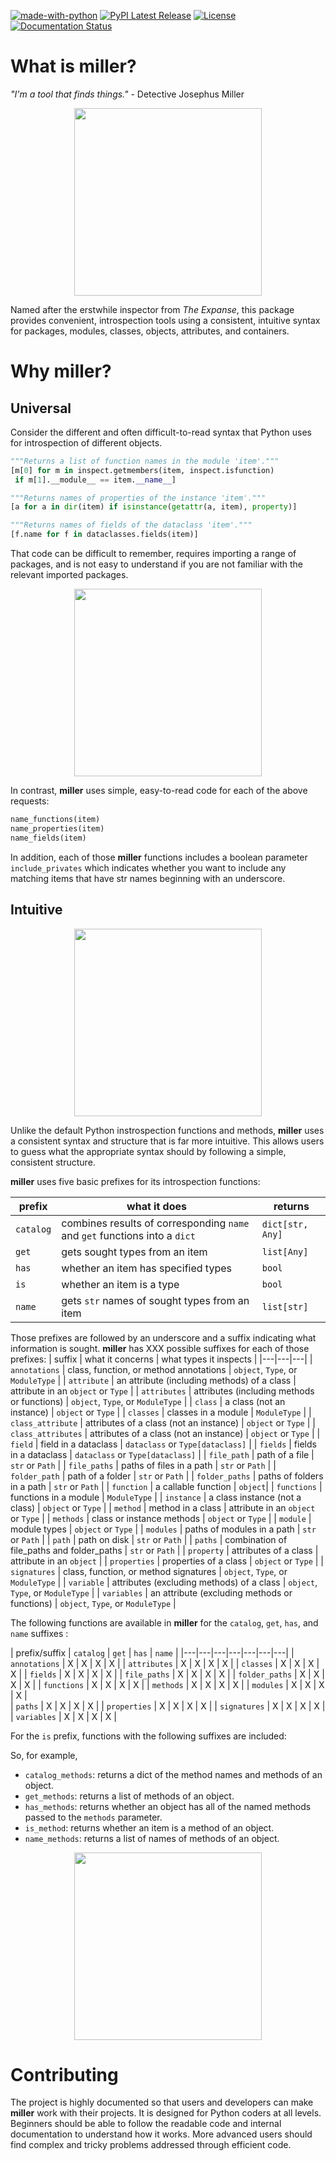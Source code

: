 [![made-with-python](https://img.shields.io/badge/Made%20with-Python-1f425f.svg)](https://www.python.org/) [![PyPI Latest Release](https://img.shields.io/pypi/v/miller.svg)](https://pypi.org/project/miller/) [![License](https://img.shields.io/badge/License-Apache_2.0-blue.svg)](https://opensource.org/licenses/Apache-2.0) [![Documentation Status](https://readthedocs.org/projects/miller/badge/?version=latest)](http://miller.readthedocs.io/?badge=latest)

# What is miller?

*"I'm a tool that finds things."* - Detective Josephus Miller

<p align="center">
<img src="https://media.giphy.com/media/l44Q6pEdnMOQqHgek/giphy.gif" height="300"/>
</p>

Named after the erstwhile inspector from *The Expanse*, this package provides convenient, introspection tools using a consistent, intuitive syntax for packages, modules, classes, objects, attributes, and containers. 

# Why miller?

## Universal

Consider the different and often difficult-to-read syntax that Python uses for introspection of different objects.
``` python
"""Returns a list of function names in the module 'item'."""
[m[0] for m in inspect.getmembers(item, inspect.isfunction) 
 if m[1].__module__ == item.__name__]

"""Returns names of properties of the instance 'item'."""
[a for a in dir(item) if isinstance(getattr(a, item), property)] 

"""Returns names of fields of the dataclass 'item'."""
[f.name for f in dataclasses.fields(item)] 
```
That code can be difficult to remember, requires importing a range of packages, and is not easy to understand if you are not familiar with the relevant imported packages. 

<p align="center">
<img src="https://media.giphy.com/media/3oz8xxBsDMZWcMCHoQ/giphy.gif" height="300"/>
</p>

In contrast, **miller** uses simple, easy-to-read code for each of the above requests:

``` python
name_functions(item)
name_properties(item)
name_fields(item)
```
In addition, each of those **miller** functions includes a boolean parameter `include_privates` which indicates whether you want to include any matching items that have str names beginning with an underscore.

## Intuitive

<p align="center">
<img src="https://media.giphy.com/media/PiqvXUF6UI6enzyNY9/giphy.gif" height="300"/>
</p>

Unlike the default Python instrospection functions and methods, **miller** uses a consistent syntax and structure that is far more intuitive. This allows users to guess what the appropriate syntax should by following a simple, consistent structure.

**miller** uses five basic prefixes for its introspection functions:

| prefix   | what it does   | returns   |
|---|---|---|
| `catalog`  |combines results of corresponding  `name` and `get` functions into a `dict`  | `dict[str, Any]`   |
| `get`  | gets sought types from an item  |   `list[Any]`   |
| `has`  | whether an item has specified types  |   `bool`   |
| `is` | whether an item is a type  |   `bool`   |
| `name` | gets `str` names of sought types from an item  |   `list[str]`   |

Those prefixes are followed by an underscore and a suffix indicating what information is sought. **miller** has XXX possible suffixes for each of those prefixes:
| suffix  | what it concerns   | what types it inspects   |
|---|---|---|
| `annotations`  | class, function, or method annotations   | `object`, `Type`, or `ModuleType`  |
| `attribute`  | an attribute (including methods) of a class  | attribute in an `object` or `Type` |
| `attributes`  | attributes (including methods or functions)  |  `object`, `Type`, or `ModuleType`  |
| `class`  | a class (not an instance)  | `object` or `Type` |
| `classes`  | classes in a module    | `ModuleType`   |
| `class_attribute`  | attributes of a class (not an instance)  | `object` or `Type` |
| `class_attributes`  | attributes of a class (not an instance)    | `object` or `Type`    |
| `field`  | field in a dataclass  | `dataclass` or `Type[dataclass]` |
| `fields`  | fields in a dataclass  | `dataclass` or `Type[dataclass]`  |
| `file_path`  | path of a file | `str` or `Path`  |
| `file_paths`  | paths of files in a path  | `str` or `Path`  |
| `folder_path`  | path of a folder  | `str` or `Path`  |
| `folder_paths`  | paths of folders in a path   | `str` or `Path`  |
| `function`  | a callable function  | `object`|
| `functions`  | functions in a module  | `ModuleType`  |
| `instance`  | a class instance (not a class)  | `object` or `Type` |
| `method`  | method in a class  | attribute in an `object` or `Type` |
| `methods`  | class or instance methods  | `object` or `Type`   |
| `module`  | module types  | `object` or `Type` |
| `modules`  | paths of modules in a path   |  `str` or `Path`  |
| `path`  | path on disk  | `str` or `Path` |
| `paths`  | combination of file_paths and folder_paths  | `str` or `Path`   |
| `property`  | attributes of a class  | attribute in an `object` |
| `properties`  | properties of a class  | `object` or `Type`   |
| `signatures`  | class, function, or method signatures  | `object`, `Type`, or `ModuleType`    |
| `variable`  | attributes (excluding methods) of a class | `object`, `Type`, or `ModuleType`   |
| `variables`  | an attribute (excluding methods or functions)  |  `object`, `Type`, or `ModuleType`   |

The following functions are available in **miller** for the `catalog`, `get`, `has`, and `name`  suffixes :

| prefix/suffix | `catalog`  | `get`  | `has`  | `name`  |
|---|---|---|---|---|---|---|
| `annotations` | X | X | X | X |
| `attributes` | X | X | X | X | 
| `classes` | X | X | X | X | 
| `fields` | X | X | X | X | 
| `file_paths` | X | X | X | X | 
| `folder_paths` | X | X | X | X | 
| `functions` | X | X | X | X | 
| `methods` | X | X | X | X | 
| `modules` | X | X | X | X |  
| `paths`  | X | X | X | X | 
| `properties` | X | X | X | X | 
| `signatures` | X | X | X | X | 
| `variables` | X | X | X | X | 

For the `is` prefix, functions with the following suffixes are included: 

 So, for example, 

* `catalog_methods`: returns a dict of the method names and methods of an object.
* `get_methods`: returns a list of methods of an object.
* `has_methods`: returns whether an object has all of the named methods passed to the `methods` parameter.
* `is_method`: returns whether an item is a method of an object.
* `name_methods`: returns a list of names of methods of an object.

<p align="center">
<img src="https://media.giphy.com/media/l0Ex6Yb0meOZQloWs/giphy.gif" height="300"/>
</p>

# Contributing 

The project is highly documented so that users and developers can make **miller** work with their projects. It is designed for Python coders at all levels. Beginners should be able to follow the readable code and internal documentation to understand how it works. More advanced users should find complex and tricky problems addressed through efficient code.
